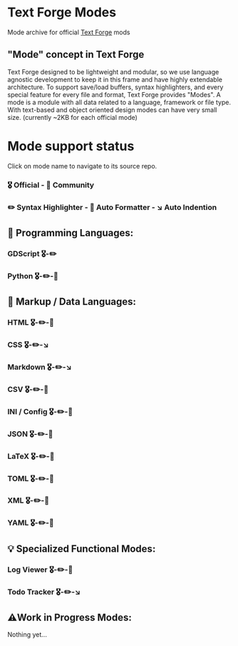 # Text Forge Modes
Mode archive for official [Text Forge](https://github.com/mkh-user/text-forge) mods

## "Mode" concept in Text Forge
Text Forge designed to be lightweight and modular, so we use language agnostic development to keep it in this frame and have highly extendable architecture. To support save/load buffers, syntax highlighters, and every special feature for every file and format, Text Forge provides "Modes". A mode is a module with all data related to a language, framework or file type. With text-based and object oriented design modes can have very small size. (currently ~2KB for each official mode)

# Mode support status

Click on mode name to navigate to its source repo.

### 🎖️ Official - 👥 Community
### ✏️ Syntax Highlighter - 🔄️ Auto Formatter - ↘️ Auto Indention

## 🧠 Programming Languages:
### GDScript 🎖️-✏️
### Python 🎖️-✏️-🔄️
## 📄 Markup / Data Languages:
### HTML 🎖️-✏️-🔄️
### CSS 🎖️-✏️-↘️
### Markdown 🎖️-✏️-↘️
### CSV 🎖️-✏️-🔄️
### INI / Config 🎖️-✏️-🔄️
### JSON 🎖️-✏️-🔄️
### LaTeX 🎖️-✏️-🔄️
### TOML 🎖️-✏️-🔄️
### XML 🎖️-✏️-🔄️
### YAML 🎖️-✏️-🔄️
## 💡 Specialized Functional Modes:
### Log Viewer 🎖️-✏️-🔄️
### Todo Tracker 🎖️-✏️-↘️

## ⚠️Work in Progress Modes:
Nothing yet...
